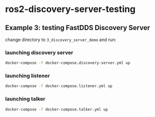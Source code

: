 # ros2-discovery-server-testing


## Example 3: testing FastDDS Discovery Server

change directory to `3_discovery_server_demo` and run:

### launching discovery server

```bash
docker-compose -f docker-compose.discovery-server.yml up
```

### launching listener

```bash
docker-compose -f docker-compose.listener.yml up
```


### launching talker

```bash
docker-compose -f docker-compose.talker.yml up
```